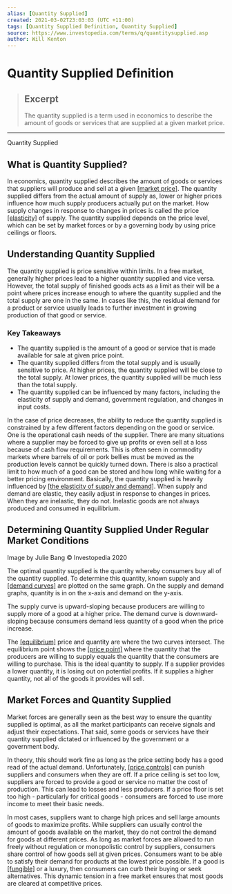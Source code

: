 ```yaml
---
alias: [Quantity Supplied]
created: 2021-03-02T23:03:03 (UTC +11:00)
tags: [Quantity Supplied Definition, Quantity Supplied]
source: https://www.investopedia.com/terms/q/quantitysupplied.asp
author: Will Kenton
---
```


# Quantity Supplied Definition

> ## Excerpt
> The quantity supplied is a term used in economics to describe the amount of goods or services that are supplied at a given market price.

---

Quantity Supplied
## What is Quantity Supplied?

In economics, quantity supplied describes the amount of goods or services that suppliers will produce and sell at a given [[market price]](https://www.investopedia.com/terms/m/market-price.asp). The quantity supplied differs from the actual amount of supply as, lower or higher prices influence how much supply producers actually put on the market. How supply changes in response to changes in prices is called the price [[elasticity]](https://www.investopedia.com/terms/e/elasticity.asp) of supply. The quantity supplied depends on the price level, which can be set by market forces or by a governing body by using price ceilings or floors.

## Understanding Quantity Supplied

The quantity supplied is price sensitive within limits. In a free market, generally higher prices lead to a higher quantity supplied and vice versa. However, the total supply of finished goods acts as a limit as their will be a point where prices increase enough to where the quantity supplied and the total supply are one in the same. In cases like this, the residual demand for a product or service usually leads to further investment in growing production of that good or service.

### Key Takeaways

-   The quantity supplied is the amount of a good or service that is made available for sale at given price point.
-   The quantity supplied differs from the total supply and is usually sensitive to price. At higher prices, the quantity supplied will be close to the total supply. At lower prices, the quantity supplied will be much less than the total supply.
-   The quantity supplied can be influenced by many factors, including the elasticity of supply and demand, government regulation, and changes in input costs.

In the case of price decreases, the ability to reduce the quantity supplied is constrained by a few different factors depending on the good or service. One is the operational cash needs of the supplier. There are many situations where a supplier may be forced to give up profits or even sell at a loss because of cash flow requirements. This is often seen in commodity markets where barrels of oil or pork bellies must be moved as the production levels cannot be quickly turned down. There is also a practical limit to how much of a good can be stored and how long while waiting for a better pricing environment. Basically, the quantity supplied is heavily influenced by [[the elasticity of supply and demand]](https://www.investopedia.com/ask/answers/012915/what-difference-between-inelasticity-and-elasticity-demand.asp). When supply and demand are elastic, they easily adjust in response to changes in prices. When they are inelastic, they do not. Inelastic goods are not always produced and consumed in equilibrium.

## Determining Quantity Supplied Under Regular Market Conditions

Image by Julie Bang © Investopedia 2020

The optimal quantity supplied is the quantity whereby consumers buy all of the quantity supplied. To determine this quantity, known supply and [[demand curves]](https://www.investopedia.com/terms/d/demand-curve.asp) are plotted on the same graph. On the supply and demand graphs, quantity is in on the x-axis and demand on the y-axis.

The supply curve is upward-sloping because producers are willing to supply more of a good at a higher price. The demand curve is downward-sloping because consumers demand less quantity of a good when the price increase.

The [[equilibrium]](https://www.investopedia.com/terms/e/equilibrium.asp) price and quantity are where the two curves intersect. The equilibrium point shows the [[price point]](https://www.investopedia.com/terms/p/pointbalance.asp) where the quantity that the producers are willing to supply equals the quantity that the consumers are willing to purchase. This is the ideal quantity to supply. If a supplier provides a lower quantity, it is losing out on potential profits. If it supplies a higher quantity, not all of the goods it provides will sell.

## Market Forces and Quantity Supplied

Market forces are generally seen as the best way to ensure the quantity supplied is optimal, as all the market participants can receive signals and adjust their expectations. That said, some goods or services have their quantity supplied dictated or influenced by the government or a government body.

In theory, this should work fine as long as the price setting body has a good read of the actual demand. Unfortunately, [[price controls]](https://www.investopedia.com/terms/p/price-controls.asp) can punish suppliers and consumers when they are off. If a price ceiling is set too low, suppliers are forced to provide a good or service no matter the cost of production. This can lead to losses and less producers. If a price floor is set too high - particularly for critical goods - consumers are forced to use more income to meet their basic needs.

In most cases, suppliers want to charge high prices and sell large amounts of goods to maximize profits. While suppliers can usually control the amount of goods available on the market, they do not control the demand for goods at different prices. As long as market forces are allowed to run freely without regulation or monopolistic control by suppliers, consumers share control of how goods sell at given prices. Consumers want to be able to satisfy their demand for products at the lowest price possible. If a good is [[fungible]](https://www.investopedia.com/terms/f/fungibles.asp) or a luxury, then consumers can curb their buying or seek alternatives. This dynamic tension in a free market ensures that most goods are cleared at competitive prices.
